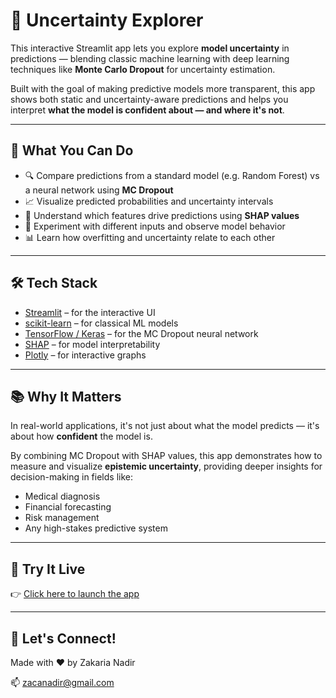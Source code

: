 # 🧠 Uncertainty Explorer

This interactive Streamlit app lets you explore **model uncertainty** in predictions — blending classic machine learning with deep learning techniques like **Monte Carlo Dropout** for uncertainty estimation.

Built with the goal of making predictive models more transparent, this app shows both static and uncertainty-aware predictions and helps you interpret **what the model is confident about — and where it's not**.

---

## 🚀 What You Can Do

- 🔍 Compare predictions from a standard model (e.g. Random Forest) vs a neural network using **MC Dropout**
- 📈 Visualize predicted probabilities and uncertainty intervals
- 🎯 Understand which features drive predictions using **SHAP values**
- 🤖 Experiment with different inputs and observe model behavior
- 📊 Learn how overfitting and uncertainty relate to each other

---

## 🛠 Tech Stack

- [Streamlit](https://streamlit.io/) – for the interactive UI
- [scikit-learn](https://scikit-learn.org/) – for classical ML models
- [TensorFlow / Keras](https://www.tensorflow.org/) – for the MC Dropout neural network
- [SHAP](https://github.com/slundberg/shap) – for model interpretability
- [Plotly](https://plotly.com/python/) – for interactive graphs

---

## 📚 Why It Matters

In real-world applications, it's not just about what the model predicts — it's about how **confident** the model is.

By combining MC Dropout with SHAP values, this app demonstrates how to measure and visualize **epistemic uncertainty**, providing deeper insights for decision-making in fields like:

- Medical diagnosis
- Financial forecasting
- Risk management
- Any high-stakes predictive system

---

## 🔗 Try It Live

👉 [Click here to launch the app](https://app-uncertainty-app-2vzxvtfqwkxgbaesjfwfyc.streamlit.app)

---

## 💬 Let's Connect!

Made with ❤️ by Zakaria Nadir

📫 zacanadir@gmail.com
